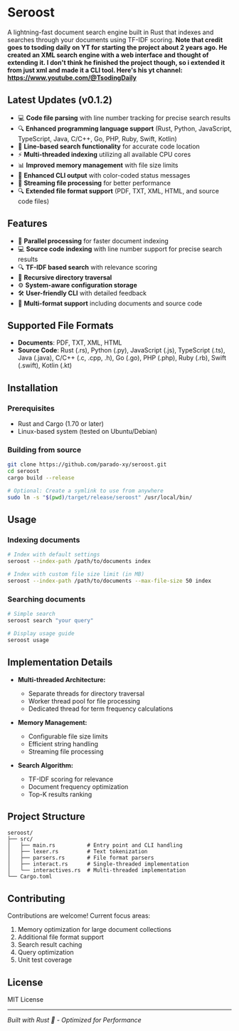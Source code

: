 # Seroost

A lightning-fast document search engine built in Rust that indexes and searches through your documents using TF-IDF scoring.
**Note that credit goes to tsoding daily on YT for starting the project about 2 years ago. He created an XML search engine with a web interface and thought of extending it. I don't think he finished the project though, so i extended it from just xml and made it a CLI tool. Here's his yt channel: https://www.youtube.com/@TsodingDaily**

## Latest Updates (v0.1.2)

- 💻 **Code file parsing** with line number tracking for precise search results
- 🔍 **Enhanced programming language support** (Rust, Python, JavaScript, TypeScript, Java, C/C++, Go, PHP, Ruby, Swift, Kotlin)
- 📍 **Line-based search functionality** for accurate code location
- ⚡ **Multi-threaded indexing** utilizing all available CPU cores
- 📊 **Improved memory management** with file size limits
- 🎨 **Enhanced CLI output** with color-coded status messages
- 🔄 **Streaming file processing** for better performance
- 🔍 **Extended file format support** (PDF, TXT, XML, HTML, and source code files)

## Features

- 🚀 **Parallel processing** for faster document indexing
- 💻 **Source code indexing** with line number support for precise search results
- 🔍 **TF-IDF based search** with relevance scoring
- 📁 **Recursive directory traversal**
- ⚙️ **System-aware configuration storage**
- 🛠️ **User-friendly CLI** with detailed feedback
- 📝 **Multi-format support** including documents and source code

## Supported File Formats

- **Documents**: PDF, TXT, XML, HTML
- **Source Code**: Rust (.rs), Python (.py), JavaScript (.js), TypeScript (.ts), Java (.java), C/C++ (.c, .cpp, .h), Go (.go), PHP (.php), Ruby (.rb), Swift (.swift), Kotlin (.kt)

## Installation

### Prerequisites

- Rust and Cargo (1.70 or later)
- Linux-based system (tested on Ubuntu/Debian)

### Building from source

```bash
git clone https://github.com/parado-xy/seroost.git
cd seroost
cargo build --release

# Optional: Create a symlink to use from anywhere
sudo ln -s "$(pwd)/target/release/seroost" /usr/local/bin/
```

## Usage

### Indexing documents

```bash
# Index with default settings
seroost --index-path /path/to/documents index

# Index with custom file size limit (in MB)
seroost --index-path /path/to/documents --max-file-size 50 index
```

### Searching documents

```bash
# Simple search
seroost search "your query"

# Display usage guide
seroost usage
```

## Implementation Details

- **Multi-threaded Architecture:**

  - Separate threads for directory traversal
  - Worker thread pool for file processing
  - Dedicated thread for term frequency calculations

- **Memory Management:**

  - Configurable file size limits
  - Efficient string handling
  - Streaming file processing

- **Search Algorithm:**
  - TF-IDF scoring for relevance
  - Document frequency optimization
  - Top-K results ranking

## Project Structure

```
seroost/
├── src/
│   ├── main.rs          # Entry point and CLI handling
│   ├── lexer.rs         # Text tokenization
│   ├── parsers.rs       # File format parsers
│   ├── interact.rs      # Single-threaded implementation
│   └── interactives.rs  # Multi-threaded implementation
└── Cargo.toml
```

## Contributing

Contributions are welcome! Current focus areas:

1. Memory optimization for large document collections
2. Additional file format support
3. Search result caching
4. Query optimization
5. Unit test coverage

## License

MIT License

---

_Built with Rust 🦀 - Optimized for Performance_
